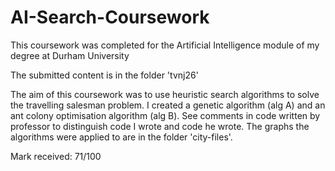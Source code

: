 # AI-Search-Coursework

This coursework was completed for the Artificial Intelligence module of my degree at Durham University

The submitted content is in the folder 'tvnj26'

The aim of this coursework was to use heuristic search algorithms to solve the travelling salesman problem.
I created a genetic algorithm (alg A) and an ant colony optimisation algorithm (alg B). See comments in code written by professor to distinguish code I wrote and code he wrote.
The graphs the algorithms were applied to are in the folder 'city-files'.

Mark received: 71/100
